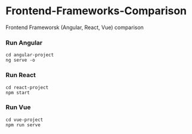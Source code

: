 # Frontend-Frameworks-Comparison
Frontend Frameworsk (Angular, React, Vue) comparison

### Run Angular
```
cd angular-project
ng serve -o
```

### Run React
```
cd react-project
npm start
```

### Run Vue
```
cd vue-project
npm run serve
```
